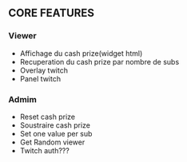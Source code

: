 ## CORE FEATURES

### Viewer
- Affichage du cash prize(widget html)
- Recuperation du cash prize par nombre de subs
- Overlay twitch
- Panel twitch

### Admim
- Reset cash prize
- Soustraire cash prize
- Set one value per sub
- Get Random viewer
- Twitch auth???